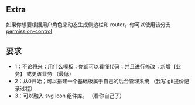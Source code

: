 
## Extra

如果你想要根据用户角色来动态生成侧边栏和 router，你可以使用该分支[permission-control](https://github.com/PanJiaChen/vue-admin-template/tree/permission-control)

## 要求
- 1：不论将来；用什么模板；你都可以看懂代码；并且进行修改；新增【业务】 或更该业务 （最低）
- 2：从0开始；可以搭建一个基础版属于自己的后台管理系统 （我写 git提价记录过程）
- 3：可以融入 svg icon 组件库。 （看你自己了）
